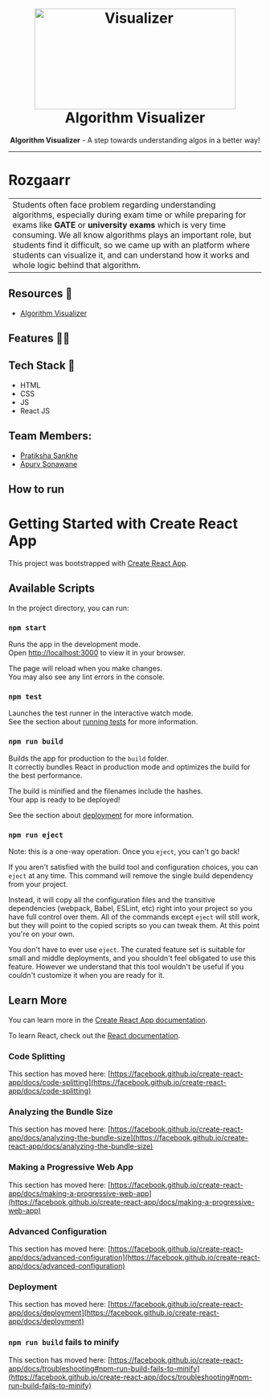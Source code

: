 <h1 align="center">
  <a href="https://github.com/Apurv428/Algorithm-Visualizer">
    <img src="https://lh3.googleusercontent.com/Jk3Dlr3jsMG1lWDiIrCDzmneNl6DYdc6kIijZUH3ctHHLICjOqtF9PjLJjRNfEUgqROOc6AomZX2UInjVEIw_T1PJzBVIgcx983ukF0epNoeomE-mXk7FSLxOmdURowH6P_mTfNZow=w2400" alt="Visualizer" width="400" height="200">
  </a>
  <br>
  Algorithm Visualizer 
</h1>


<div align="center">
   <strong>Algorithm Visualizer</strong> - A step towards understanding algos in a better way! <br>
</div>
<hr>

# Rozgaarr

<table>
  <tr>
    <td>
      Students often face problem regarding understanding algorithms, especially during exam time or while preparing for exams like <strong>GATE</strong> or <strong>university exams</strong> which is very time consuming. We all know algorithms plays an important role, but students find it difficult, so we came up with an platform where students can visualize it, and can understand how it works and whole logic behind that algorithm.
  </td>
 </tr>
</table>


## Resources 🔨

- [Algorithm Visualizer](https://algorithm-visualizer-lyart.vercel.app/)

## Features :man_technologist:

## Tech Stack :rocket:

- HTML
- CSS
- JS
- React JS

## Team Members:
- [Pratiksha Sankhe](https://github.com/psankhe28)
- [Apurv Sonawane](https://github.com/Apurv428)

## How to run

# Getting Started with Create React App

This project was bootstrapped with [Create React App](https://github.com/facebook/create-react-app).

## Available Scripts

In the project directory, you can run:

### `npm start`

Runs the app in the development mode.\
Open [http://localhost:3000](http://localhost:3000) to view it in your browser.

The page will reload when you make changes.\
You may also see any lint errors in the console.

### `npm test`

Launches the test runner in the interactive watch mode.\
See the section about [running tests](https://facebook.github.io/create-react-app/docs/running-tests) for more information.

### `npm run build`

Builds the app for production to the `build` folder.\
It correctly bundles React in production mode and optimizes the build for the best performance.

The build is minified and the filenames include the hashes.\
Your app is ready to be deployed!

See the section about [deployment](https://facebook.github.io/create-react-app/docs/deployment) for more information.

### `npm run eject`

Note: this is a one-way operation. Once you `eject`, you can't go back!

If you aren't satisfied with the build tool and configuration choices, you can `eject` at any time. This command will remove the single build dependency from your project.

Instead, it will copy all the configuration files and the transitive dependencies (webpack, Babel, ESLint, etc) right into your project so you have full control over them. All of the commands except `eject` will still work, but they will point to the copied scripts so you can tweak them. At this point you're on your own.

You don't have to ever use `eject`. The curated feature set is suitable for small and middle deployments, and you shouldn't feel obligated to use this feature. However we understand that this tool wouldn't be useful if you couldn't customize it when you are ready for it.

## Learn More

You can learn more in the [Create React App documentation](https://facebook.github.io/create-react-app/docs/getting-started).

To learn React, check out the [React documentation](https://reactjs.org/).

### Code Splitting

This section has moved here: [https://facebook.github.io/create-react-app/docs/code-splitting](https://facebook.github.io/create-react-app/docs/code-splitting)

### Analyzing the Bundle Size

This section has moved here: [https://facebook.github.io/create-react-app/docs/analyzing-the-bundle-size](https://facebook.github.io/create-react-app/docs/analyzing-the-bundle-size)

### Making a Progressive Web App

This section has moved here: [https://facebook.github.io/create-react-app/docs/making-a-progressive-web-app](https://facebook.github.io/create-react-app/docs/making-a-progressive-web-app)

### Advanced Configuration

This section has moved here: [https://facebook.github.io/create-react-app/docs/advanced-configuration](https://facebook.github.io/create-react-app/docs/advanced-configuration)

### Deployment

This section has moved here: [https://facebook.github.io/create-react-app/docs/deployment](https://facebook.github.io/create-react-app/docs/deployment)

### `npm run build` fails to minify

This section has moved here: [https://facebook.github.io/create-react-app/docs/troubleshooting#npm-run-build-fails-to-minify](https://facebook.github.io/create-react-app/docs/troubleshooting#npm-run-build-fails-to-minify)
